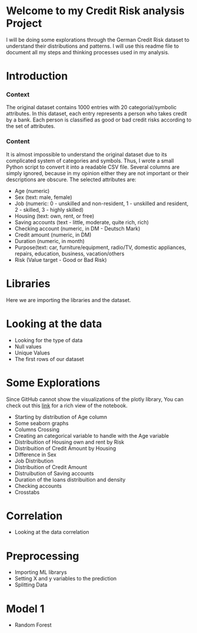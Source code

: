 # Welcome to my Credit Risk analysis Project

I will be doing some explorations through the German Credit Risk dataset to understand their distributions and patterns. I will use this readme file to document all my steps and thinking processes used in my analysis.

# Introduction 

### Context
The original dataset contains 1000 entries with 20 categorial/symbolic attributes. In this dataset, each entry represents a person who takes credit by a bank. Each person is classified as good or bad credit risks according to the set of attributes.

### Content
It is almost impossible to understand the original dataset due to its complicated system of categories and symbols. Thus, I wrote a small Python script to convert it into a readable CSV file. Several columns are simply ignored, because in my opinion either they are not important or their descriptions are obscure. The selected attributes are:

- Age (numeric)
- Sex (text: male, female)
- Job (numeric: 0 - unskilled and non-resident, 1 - unskilled and resident, 2 - skilled, 3 - highly skilled)
- Housing (text: own, rent, or free)
- Saving accounts (text - little, moderate, quite rich, rich)
- Checking account (numeric, in DM - Deutsch Mark)
- Credit amount (numeric, in DM)
- Duration (numeric, in month)
- Purpose(text: car, furniture/equipment, radio/TV, domestic appliances, repairs, education, business, vacation/others
- Risk (Value target - Good or Bad Risk)

# Libraries

Here we are importing the libraries and the dataset.

# Looking at the data

- Looking for the type of data
- Null values
- Unique Values
- The first rows of our dataset

# Some Explorations

Since GitHub cannot show the visualizations of the plotly library, You can check out this [link](https://nbviewer.org/) for a rich view of the notebook.
- Starting by distribution of Age column
- Some seaborn graphs
- Columns Crossing
- Creating an categorical variable to handle with the Age variable
- Distribuition of Housing own and rent by Risk
- Distribuition of Credit Amount by Housing
- Difference in Sex
- Job Distribution
- Distribuition of Credit Amount
- Distruibution of Saving accounts
- Duration of the loans distribuition and density
- Checking accounts
- Crosstabs

# Correlation
- Looking at the data correlation

# Preprocessing
- Importing ML librarys
- Setting X and y variables to the prediction
- Splitting Data

# Model 1
- Random Forest

